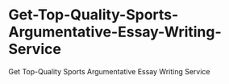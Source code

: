 # Get-Top-Quality-Sports-Argumentative-Essay-Writing-Service
Get Top-Quality Sports Argumentative Essay Writing Service
